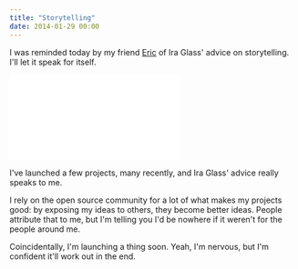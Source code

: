 ```yaml
---
title: "Storytelling"
date: 2014-01-29 00:00
---
```


I was reminded today by my friend [Eric](http://twitter.com/akaoka) of Ira Glass' advice on storytelling. I'll let it speak for itself.

<div class="embed-responsive embed-responsive-16by9"><iframe mozallowfullscreen="" allowfullscreen="" src="//player.vimeo.com/video/24715531?wmode=opaque&amp;api=1" data-embed="true" webkitallowfullscreen="" frameborder="0" title="Ira Glass on Storytelling" class="embed-responsive-item"></iframe></div>

I've launched a few projects, many recently, and Ira Glass' advice really speaks to me.

I rely on the open source community for a lot of what makes my projects good: by exposing my ideas to others, they become better ideas. People attribute that to me, but I'm telling you I'd be nowhere if it weren't for the people around me.

Coincidentally, I'm launching a thing soon. Yeah, I'm nervous, but I'm confident it'll work out in the end.

<!-- more -->
